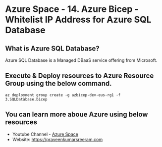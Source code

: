 # Azure Space - 14. Azure Bicep - Whitelist IP Address for Azure SQL Database

## What is Azure SQL Database?
Azure SQL Database is a Managed DBaaS service offering from Microsoft.

## Execute & Deploy resources to Azure Resource Group using the below command.

```
az deployment group create -g azbicep-dev-eus-rg1 -f 3.SQLDatabase.bicep
```

## You can learn more aboue Azure using below resources

* Youtube Channel - [Azure Space](https://www.youtube.com/channel/UCAyKimu-hwmy0kpYprjSPBg?sub_confirmation=1)
* Website: <https://praveenkumarsreeram.com>
